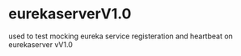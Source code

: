 # eurekaserverV1.0
used to test mocking eureka service registeration and heartbeat on eurekaserver vV1.0
